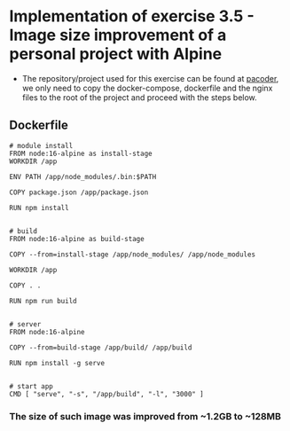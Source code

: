 # Implementation of exercise 3.5 - Image size improvement of a personal project with Alpine
- The repository/project used for this exercise can be found at [pacoder](https://github.com/PacoZG/pacoder), we only need to copy the docker-compose, dockerfile and the nginx files to the root of the project and proceed with the steps below.

## Dockerfile
```docker
# module install
FROM node:16-alpine as install-stage
WORKDIR /app

ENV PATH /app/node_modules/.bin:$PATH

COPY package.json /app/package.json

RUN npm install


# build
FROM node:16-alpine as build-stage

COPY --from=install-stage /app/node_modules/ /app/node_modules

WORKDIR /app

COPY . .

RUN npm run build


# server
FROM node:16-alpine

COPY --from=build-stage /app/build/ /app/build

RUN npm install -g serve


# start app
CMD [ "serve", "-s", "/app/build", "-l", "3000" ]
```

### The size of such image was improved from ~1.2GB to ~128MB